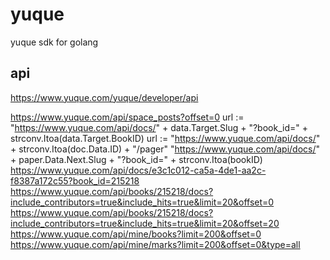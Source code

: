 # yuque
yuque sdk for golang

## api
https://www.yuque.com/yuque/developer/api

https://www.yuque.com/api/space_posts?offset=0
url := "https://www.yuque.com/api/docs/" + data.Target.Slug + "?book_id=" + strconv.Itoa(data.Target.BookID)
url := "https://www.yuque.com/api/docs/" + strconv.Itoa(doc.Data.ID) + "/pager"
"https://www.yuque.com/api/docs/" + paper.Data.Next.Slug + "?book_id=" + strconv.Itoa(bookID)
https://www.yuque.com/api/docs/e3c1c012-ca5a-4de1-aa2c-f8387a172c55?book_id=215218
https://www.yuque.com/api/books/215218/docs?include_contributors=true&include_hits=true&limit=20&offset=0
https://www.yuque.com/api/books/215218/docs?include_contributors=true&include_hits=true&limit=20&offset=20
https://www.yuque.com/api/mine/books?limit=200&offset=0
https://www.yuque.com/api/mine/marks?limit=200&offset=0&type=all
